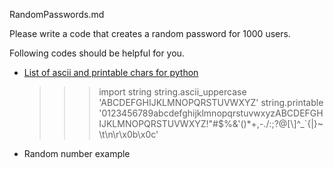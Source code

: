 RandomPasswords.md

Please write a code that creates a random password for 1000 users.


Following codes should be helpful for you.

- [List of ascii and printable chars for python](https://stackoverflow.com/questions/5891453/is-there-a-python-library-that-contains-a-list-of-all-the-ascii-characters)

    
    >>> import string
    >>> string.ascii_uppercase
    'ABCDEFGHIJKLMNOPQRSTUVWXYZ'
    >>> string.printable
    '0123456789abcdefghijklmnopqrstuvwxyzABCDEFGHIJKLMNOPQRSTUVWXYZ!"#$%&\'()*+,-./:;?@[\\]^_`{|}~ \t\n\r\x0b\x0c'


- Random number example